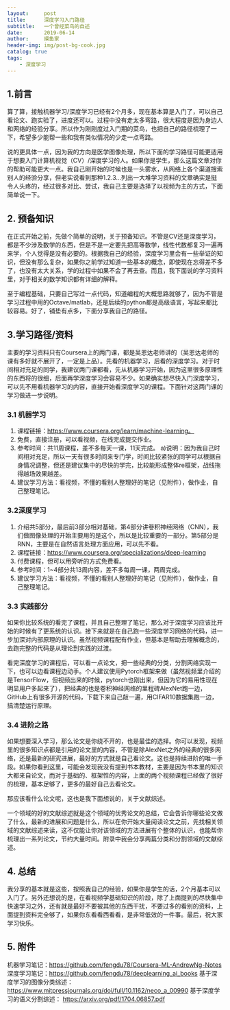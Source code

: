```yaml
---
layout:     post
title:      深度学习入门路径
subtitle:   一个曾经菜鸟的自述
date:       2019-06-14
author:     摸鱼家
header-img: img/post-bg-cook.jpg
catalog: true
tags:
    - 深度学习
---
```


## 1.前言

算了算，接触机器学习/深度学习已经有2个月多，现在基本算是入门了，可以自己看论文、跑实验了，进度还可以。过程中没有走太多弯路，很大程度是因为身边人和网络的经验分享。所以作为刚刚度过入门期的菜鸟，也把自己的路径梳理了一下，希望多少能帮一些和我有类似情况的少走一点弯路。

说的更具体一点，因为我的方向是医学图像处理，所以下面的学习路径可能更适用于想要入门计算机视觉（CV）/深度学习的人。如果你是学生，那么这篇文章对你的帮助可能更大一点。我自己刚开始的时候也是一头雾水，从网络上各个渠道搜索别人的经验分享，但老实说看到那种1.2.3...列出一大堆学习资料的文章确实是挺令人头疼的，经过很多对比、尝试，我自己主要是选择了以视频为主的方式，下面简单说一下。

## 2. 预备知识

在正式开始之前，先做个简单的说明，关于预备知识。不管是CV还是深度学习，都是不少涉及数学的东西，但是不是一定要先把高等数学，线性代数都复习一遍再来学，个人觉得是没有必要的。根据我自己的经验，深度学习里会有一些举证的知识，但没有那么复杂，如果你之前学过知道一些基本的概念，即使现在忘得差不多了，也没有太大关系，学的过程中如果不会了再去查。而且，我下面说的学习资料里，对于相关的数学知识都有详细的解释。

至于编程基础，只要自己写过一点代码，知道编程的大概思路就够了，因为不管是学习过程中用的Octave/matlab，还是后续的python都是高级语言，写起来都比较容易。好了，铺垫有点多，下面分享我自己的路径。

## 3.学习路径/资料

主要的学习资料只有Coursera上的两门课，都是吴恩达老师讲的（吴恩达老师的课有多好就不展开了，一定是上品）。先看的机器学习，后看的深度学习。对于时间相对充足的同学，我建议两门课都看，先从机器学习开始，因为这里很多原理性的东西将的很细，后面再学深度学习会容易不少。如果确实想尽快入门深度学习，可以先不用看机器学习的内容，直接开始看深度学习的课程。下面针对这两门课的学习做进一步说明。

### 3.1 机器学习

1) 课程链接：https://www.coursera.org/learn/machine-learning。
2) 免费，直接注册，可以看视频，在线完成提交作业。
3) 参考时间：共11周课程，差不多每天一课，11天完成。
    a)说明：因为我自己时间相对充足，所以一天有很多时间来专门学，时间比较紧张的同学可以根据自身情况调整，但还是建议集中的尽快的学完，比较能形成整体re框架，战线拖得越场效果越差。
4) 建议学习方法：看视频，不懂的看别人整理好的笔记（见附件），做作业，自己整理笔记。

### 3.2深度学习

1) 介绍共5部分，最后前3部分相对基础，第4部分讲卷积神经网络（CNN），我们做图像处理的开始主要用的是这个，所以是比较重要的一部分。第5部分是RNN，主要是在自然语言处理方面应用，可以先不看。
2) 课程链接：https://www.coursera.org/specializations/deep-learning
3) 付费课程，但可以用旁听的方式免费看。
4) 参考时间：1~4部分共13周内容，差不多每周一课，两周完成。
5) 建议学习方法：看视频，不懂的看别人整理好的笔记（见附件），做作业，自己整理笔记。

### 3.3 实践部分

如果你比较系统的看完了课程，并且自己整理了笔记，那么对于深度学习应该比开始的时候有了更系统的认识。接下来就是在自己跑一些深度学习网络的代码，进一步加深对内部原理的认识。虽然视频课程配有作业，但基本是帮助去理解概念的，去跑完整的代码是从理论到实践的过渡。

看完深度学习的课程后，可以看一点论文，把一些经典的分类，分割网络实现一下，也可以边看课程边动手。个人建议使用Pytorch框架来做（虽然视频里介绍的是TensorFlow，但视频出来的时候，pytorch也刚出来，但因为它的易用性现在明显用户多起来了），把经典的也是卷积神经网络的里程碑AlexNet跑一边，GitHub上有很多开源的代码，下载下来自己敲一遍，用CIFAR10数据集跑一边，搞清楚运行原理。

### 3.4 进阶之路

如果想要深入学习，那么论文是你绕不开的，也是最佳的选择。你可以发现，视频里的很多知识点都是引用的论文里的内容，不管是除AlexNet之外的经典的很多网络，还是最新的研究进展，最好的方式就是自己看论文。这也是持续进阶的唯一手段。如果你看到这里，可能会发现我没有提到书本教材，主要是因为书本里的知识大都来自论文，而对于基础的、框架性的内容，上面的两个视频课程已经做了很好的梳理，基本足够了，更多的最好自己去看论文。

那应该看什么论文呢，这也是我下面想说的，关于文献综述。

一个领域的好的文献综述就是这个领域的优秀论文的总结，它会告诉你哪些论文做了什么，最新的进展和问题是什么，所以在你开始大量阅读论文之前，先找相关领域的文献综述来读，这不仅能让你对该领域的方法进展有个整体的认识，也能帮你梳理出一系列论文，节约大量时间。附录中我会分享两篇分类和分割领域的文献综述。

## 4. 总结

我分享的基本就是这些，按照我自己的经验，如果你是学生的话，2个月基本可以入门了。另外还想说的是，在看视频学基础知识的阶段，除了上面提到的尽快集中快速学习之外，还有就是最好不要被其他的东西干扰，不要过多的看别的资料，上面提到资料完全够了，如果你东看看西看看，是非常低效的一件事。最后，祝大家学习快乐。

## 5. 附件

机器学习笔记：https://github.com/fengdu78/Coursera-ML-AndrewNg-Notes
深度学习笔记：https://github.com/fengdu78/deeplearning_ai_books
基于深度学习的图像分类综述：
https://www.mitpressjournals.org/doi/full/10.1162/neco_a_00990
基于深度学习的语义分割综述：
https://arxiv.org/pdf/1704.06857.pdf
